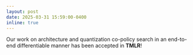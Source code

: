 ```yaml
---
layout: post
date: 2025-03-31 15:59:00-0400
inline: true
---
```


Our work on architecture and quantization co-policy search in an end-to-end differentiable manner has been accepted in **TMLR**!
